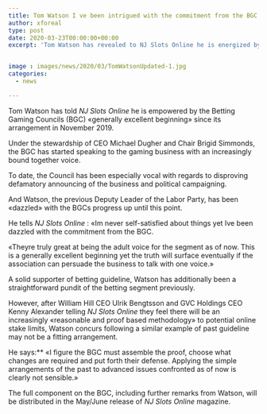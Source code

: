 ```yaml
---
title: Tom Watson I ve been intrigued with the commitment from the BGC
author: xforeal 
type: post
date: 2020-03-23T00:00:00+00:00
excerpt: 'Tom Watson has revealed to NJ Slots Online he is energized by the Betting Gaming Councils (BGC) "generally excellent beginning" since its arrangement in November 2019 '


image : images/news/2020/03/TomWatsonUpdated-1.jpg
categories:
  - news

---
```

Tom Watson has told _NJ Slots Online_ he is empowered by the Betting Gaming Councils (BGC) &#171;generally excellent beginning&#187; since its arrangement in November 2019. 

Under the stewardship of CEO Michael Dugher and Chair Brigid Simmonds, the BGC has started speaking to the gaming business with an increasingly bound together voice. 

To date, the Council has been especially vocal with regards to disproving defamatory announcing of the business and political campaigning. 

And Watson, the previous Deputy Leader of the Labor Party, has been &#171;dazzled&#187; with the BGCs progress up until this point. 

He tells _NJ Slots Online_ : &#171;Im never self-satisfied about things yet Ive been dazzled with the commitment from the BGC. 

&#171;Theyre truly great at being the adult voice for the segment as of now. This is a generally excellent beginning yet the truth will surface eventually if the association can persuade the business to talk with one voice.&#187; 

A solid supporter of betting guideline, Watson has additionally been a straightforward pundit of the betting segment previously. 

However, after William Hill CEO Ulrik Bengtsson and GVC Holdings CEO Kenny Alexander telling _NJ Slots Online_ they feel there will be an increasingly &#171;reasonable and proof based methodology&#187; to potential online stake limits, Watson concurs following a similar example of past guideline may not be a fitting arrangement. 

He says:** &#171;I figure the BGC must assemble the proof, choose what changes are required and put forth their defense. Applying the simple arrangements of the past to advanced issues confronted as of now is clearly not sensible.&#187; 

The full component on the BGC, including further remarks from Watson, will be distributed in the May/June release of _NJ Slots Online_ magazine.